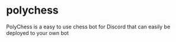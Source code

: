 # polychess
PolyChess is a easy to use chess bot for Discord that can easily be deployed to your own bot
